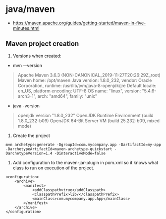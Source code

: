 # java/maven

* https://maven.apache.org/guides/getting-started/maven-in-five-minutes.html

## Maven project creation

1. Versions when created:

* mvn --version

> Apache Maven 3.6.3 (NON-CANONICAL_2019-11-27T20:26:29Z_root)
> Maven home: /opt/maven
> Java version: 1.8.0_232, vendor: Oracle Corporation, runtime: /usr/lib/jvm/java-8-openjdk/jre
> Default locale: en_US, platform encoding: UTF-8
> OS name: "linux", version: "5.4.6-arch3-1", arch: "amd64", family: "unix"

* java -version

> openjdk version "1.8.0_232"
> OpenJDK Runtime Environment (build 1.8.0_232-b09)
> OpenJDK 64-Bit Server VM (build 25.232-b09, mixed mode)

1. Create the project

`mvn archetype:generate -DgroupId=com.mycompany.app -DartifactId=my-app -DarchetypeArtifactId=maven-archetype-quickstart -DarchetypeVersion=1.4 -DinteractiveMode=false`

1. Add configuration to the maven-jar-plugin in pom.xml so it knows what class to run on execution of the project.

```
<configuration>
	<archive>
		<manifest>
			<addClasspath>true</addClasspath>
			<classpathPrefix>lib/</classpathPrefix>
			<mainClass>com.mycompany.app.App</mainClass>
		</manifest>
	</archive>
</configuration>
``` 